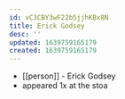 ```yaml
---
id: vC3CBY3wF22b5jjhKBx8N
title: Erick Godsey
desc: ''
updated: 1639759165179
created: 1639759165179
---
```



- [[person]] - Erick Godsey
- appeared 1x at the stoa
